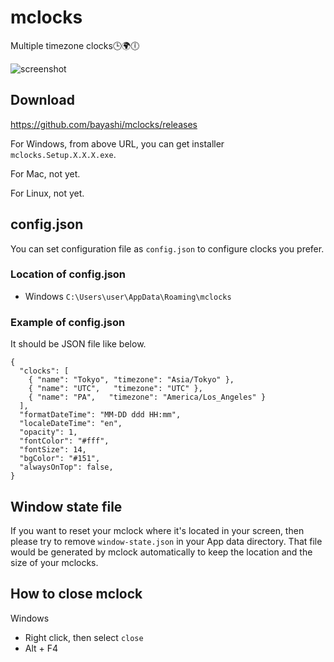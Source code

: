 # mclocks

Multiple timezone clocks🕒🌍🕕

![screenshot](https://raw.githubusercontent.com/bayashi/mclocks/master/screenshot/mclocks-screenshot-0.1.5.png)

## Download

https://github.com/bayashi/mclocks/releases

For Windows, from above URL, you can get installer `mclocks.Setup.X.X.X.exe`.

For Mac, not yet.

For Linux, not yet.

## config.json

You can set configuration file as `config.json` to configure clocks you prefer.

### Location of config.json

* Windows `C:\Users\user\AppData\Roaming\mclocks`

### Example of config.json

It should be JSON file like below.

    {
      "clocks": [
        { "name": "Tokyo", "timezone": "Asia/Tokyo" },
        { "name": "UTC",   "timezone": "UTC" },
        { "name": "PA",   "timezone": "America/Los_Angeles" }
      ],
      "formatDateTime": "MM-DD ddd HH:mm",
      "localeDateTime": "en",
      "opacity": 1,
      "fontColor": "#fff",
      "fontSize": 14,
      "bgColor": "#151",
      "alwaysOnTop": false,
    }

## Window state file

If you want to reset your mclock where it's located in your screen, then please try to remove `window-state.json` in your App data directory. That file would be generated by mclock automatically to keep the location and the size of your mclocks.

## How to close mclock

Windows

* Right click, then select `close`
* Alt + F4
